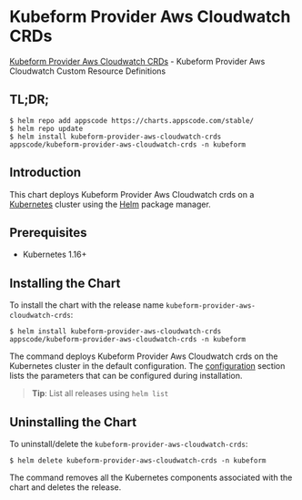 # Kubeform Provider Aws Cloudwatch CRDs

[Kubeform Provider Aws Cloudwatch CRDs](https://github.com/kubeform) - Kubeform Provider Aws Cloudwatch Custom Resource Definitions

## TL;DR;

```console
$ helm repo add appscode https://charts.appscode.com/stable/
$ helm repo update
$ helm install kubeform-provider-aws-cloudwatch-crds appscode/kubeform-provider-aws-cloudwatch-crds -n kubeform
```

## Introduction

This chart deploys Kubeform Provider Aws Cloudwatch crds on a [Kubernetes](http://kubernetes.io) cluster using the [Helm](https://helm.sh) package manager.

## Prerequisites

- Kubernetes 1.16+

## Installing the Chart

To install the chart with the release name `kubeform-provider-aws-cloudwatch-crds`:

```console
$ helm install kubeform-provider-aws-cloudwatch-crds appscode/kubeform-provider-aws-cloudwatch-crds -n kubeform
```

The command deploys Kubeform Provider Aws Cloudwatch crds on the Kubernetes cluster in the default configuration. The [configuration](#configuration) section lists the parameters that can be configured during installation.

> **Tip**: List all releases using `helm list`

## Uninstalling the Chart

To uninstall/delete the `kubeform-provider-aws-cloudwatch-crds`:

```console
$ helm delete kubeform-provider-aws-cloudwatch-crds -n kubeform
```

The command removes all the Kubernetes components associated with the chart and deletes the release.


